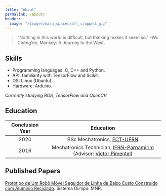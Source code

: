 ```yaml
---
title: "About"
permalink: /about/
header:
  image: "/images/nasa_spacecraft_cropped.jpg"
---  
```


> "Nothing in this world is difficult, but thinking makes it seem so." -Wu Cheng'en, Monkey: A Journey to the West.

## Skills

* Programming languages: C, C++ and Python.
* API: familiarity with TensorFlow and Scikit.
* OS: Linux (Ubuntu).
* Hardware: Arduino.

_Currently studying ROS, TensorFlow and OpenCV_

## Education

| Conclusion Year | Education|
|:-----------------:|:------------:|
|2020|BSc Mechatronics, [ECT-UFRN](https://www.ect.ufrn.br/)|
|2016|Mechatronics Technician, [IFRN-Parnamirim](https://portal.ifrn.edu.br/campus/parnamirim) (Advisor: [Victor Pimentel]( http://lattes.cnpq.br/3646898862322159))|

## Published Papers 

[Protótipo de Um Robô Móvel Seguidor de Linha de Baixo Custo Construído com Alumínio Reciclado](http://sistemaolimpo.org/midias/uploads/40e99c88e4df68733d9fc3a4ac38d794.pdf). Sistema Olimpo. MNR.